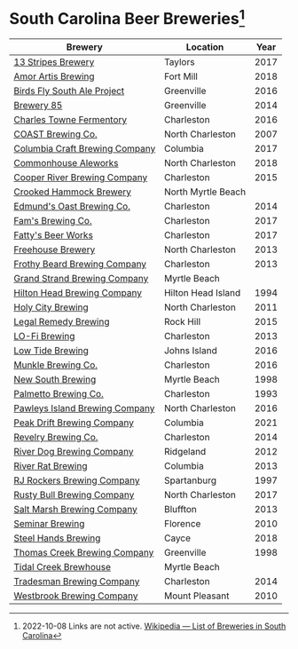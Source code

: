# South Carolina Beer Breweries[^1]

| Brewery | Location | Year |
|---------|----------|------|
| [13 Stripes Brewery](https://.) | Taylors | 2017 |
| [Amor Artis Brewing](https://.) | Fort Mill | 2018 |
| [Birds Fly South Ale Project](https://.) |	Greenville | 2016 |
| [Brewery 85](https://.) | Greenville | 2014 |
| [Charles Towne Fermentory](https://.) | Charleston | 2016 |
| [COAST Brewing Co.](https://.) | North Charleston | 2007 |
| [Columbia Craft Brewing Company](https://.) | Columbia | 2017 |
| [Commonhouse Aleworks](https://.) | North Charleston | 2018 |
| [Cooper River Brewing Company](https://.) | Charleston | 2015 |
| [Crooked Hammock Brewery](https://.) | North Myrtle Beach | |
| [Edmund's Oast Brewing Co.](https://.) | Charleston | 2014 |
| [Fam's Brewing Co.](https://.) | Charleston | 2017 |
| [Fatty's Beer Works](https://.) | Charleston | 2017 |
| [Freehouse Brewery](https://.) | North Charleston | 2013 |
| [Frothy Beard Brewing Company](https://.) | Charleston | 2013 |
| [Grand Strand Brewing Company](https://.) | Myrtle Beach | |
| [Hilton Head Brewing Company](https://.) | Hilton Head Island | 1994 |
| [Holy City Brewing](https://.) | North Charleston | 2011 |
| [Legal Remedy Brewing](https://.) | Rock Hill | 2015 |
| [LO-Fi Brewing](https://.) | Charleston | 2013 |
| [Low Tide Brewing](https://.) | Johns Island | 2016 |
| [Munkle Brewing Co.](https://.) | Charleston | 2016 |
| [New South Brewing](https://.) | Myrtle Beach | 1998 |
| [Palmetto Brewing Co.](https://.) | Charleston | 1993 |
| [Pawleys Island Brewing Company](https://.) | North Charleston | 2016 |
| [Peak Drift Brewing Company](https://.) | Columbia | 2021 |
| [Revelry Brewing Co.](https://.) | Charleston | 2014 |
| [River Dog Brewing Company](https://.) | Ridgeland | 2012 |
| [River Rat Brewing](https://.) | Columbia | 2013 |
| [RJ Rockers Brewing Company](https://.) | Spartanburg | 1997 |
| [Rusty Bull Brewing Company](https://.) | North Charleston | 2017 |
| [Salt Marsh Brewing Company](https://.) | Bluffton | 2013 |
| [Seminar Brewing](https://.) | Florence | 2010 |
| [Steel Hands Brewing](https://.) | Cayce | 2018 |
| [Thomas Creek Brewing Company](https://.) | Greenville | 1998 |
| [Tidal Creek Brewhouse](https://.) | Myrtle Beach | |
| [Tradesman Brewing Company](https://.) | Charleston | 2014 |
| [Westbrook Brewing Company](https://.) | Mount Pleasant | 2010 |

[^1]: 2022-10-08 Links are not active. [Wikipedia — List of Breweries in South Carolina](https://en.wikipedia.org/wiki/List_of_breweries_in_South_Carolina)
